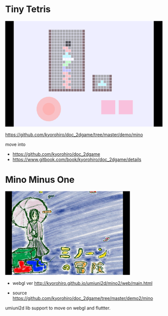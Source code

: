 # Tiny Tetris

![](mino.png)


https://github.com/kyorohiro/doc_2dgame/tree/master/demo/mino

move into
* https://github.com/kyorohiro/doc_2dgame
* https://www.gitbook.com/book/kyorohiro/doc_2dgame/details

# Mino Minus One

![](../../../mino_sample.png)

* webgl ver
http://kyorohiro.github.io/umiuni2d/mino2/web/main.html

* source
https://github.com/kyorohiro/doc_2dgame/tree/master/demo2/mino

umiuni2d lib support to move on webgl and fluttter. 